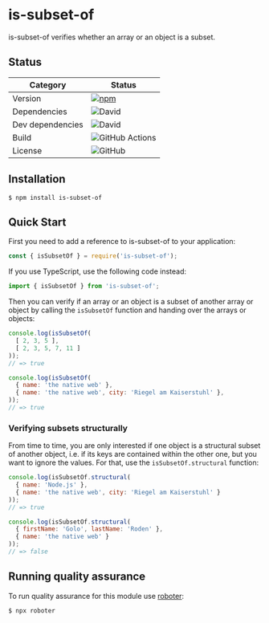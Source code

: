 # is-subset-of

is-subset-of verifies whether an array or an object is a subset.

## Status

| Category         | Status                                                                                                    |
| ---------------- | --------------------------------------------------------------------------------------------------------- |
| Version          | [![npm](https://img.shields.io/npm/v/is-subset-of)](https://www.npmjs.com/package/is-subset-of)           |
| Dependencies     | ![David](https://img.shields.io/david/thenativeweb/is-subset-of)                                          |
| Dev dependencies | ![David](https://img.shields.io/david/dev/thenativeweb/is-subset-of)                                      |
| Build            | ![GitHub Actions](https://github.com/thenativeweb/is-subset-of/workflows/Release/badge.svg?branch=master) |
| License          | ![GitHub](https://img.shields.io/github/license/thenativeweb/is-subset-of)                                |

## Installation

```shell
$ npm install is-subset-of
```

## Quick Start

First you need to add a reference to is-subset-of to your application:

```javascript
const { isSubsetOf } = require('is-subset-of');
```

If you use TypeScript, use the following code instead:

```typescript
import { isSubsetOf } from 'is-subset-of';
```

Then you can verify if an array or an object is a subset of another array or object by calling the `isSubsetOf` function and handing over the arrays or objects:

```javascript
console.log(isSubsetOf(
  [ 2, 3, 5 ],
  [ 2, 3, 5, 7, 11 ]
));
// => true

console.log(isSubsetOf(
  { name: 'the native web' },
  { name: 'the native web', city: 'Riegel am Kaiserstuhl' },
));
// => true
```

### Verifying subsets structurally

From time to time, you are only interested if one object is a structural subset of another object, i.e. if its keys are contained within the other one, but you want to ignore the values. For that, use the `isSubsetOf.structural` function:

```javascript
console.log(isSubsetOf.structural(
  { name: 'Node.js' },
  { name: 'the native web', city: 'Riegel am Kaiserstuhl' }
));
// => true

console.log(isSubsetOf.structural(
  { firstName: 'Golo', lastName: 'Roden' },
  { name: 'the native web' }
));
// => false
```

## Running quality assurance

To run quality assurance for this module use [roboter](https://www.npmjs.com/package/roboter):

```shell
$ npx roboter
```

